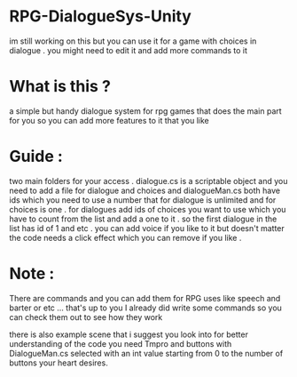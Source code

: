 # RPG-DialogueSys-Unity
im still working on this but you can use it for a game with choices in dialogue . you might need to edit it and add more commands to it

# What is this ?
a simple but handy dialogue system for rpg games that does the main part for you so you can add more features to it that you like 

# Guide : 
two main folders for your access . dialogue.cs is a scriptable object and you need to add a file for dialogue and choices and dialogueMan.cs 
both have ids which you need to use a number that for dialogue is unlimited and for choices is one . for dialogues add ids of choices you want to use which you have to count from the list and add a one to it . so the first dialogue in the list has id of 1 and etc . you can add voice if you like to it but doesn't matter the code needs a click effect which you can remove if you like . 
# Note :
There are commands and you can add them for RPG uses like speech and barter or etc ... that's up to you
I already did write some commands so you can check them out to see how they work

there is also example scene that i suggest you look into for better understanding of the code
you need Tmpro and buttons with DialogueMan.cs selected with an int value starting from 0 to the number of buttons your heart desires.
